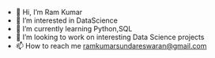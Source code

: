 - 👋 Hi, I’m Ram Kumar
- 👀 I’m interested in DataScience
- 🌱 I’m currently learning Python,SQL
- 💞️ I’m looking to work on interesting Data Science projects
- 📫 How to reach me ramkumarsundareswaran@gmail.com

<!---
RamKumarSundareswaran/RamKumarSundareswaran is a ✨ special ✨ repository because its `README.md` (this file) appears on your GitHub profile.
You can click the Preview link to take a look at your changes.
--->
